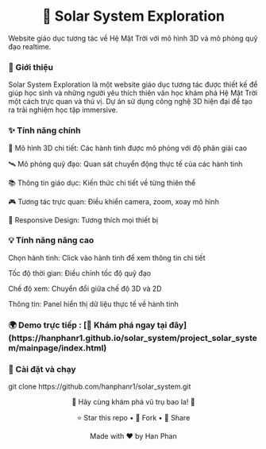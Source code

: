 
<h1 align="center"> 🌌 Solar System Exploration </h1>
<p>Website giáo dục tương tác về Hệ Mặt Trời với mô hình 3D và mô phỏng quỹ đạo realtime.</p>

<h3>🚀 Giới thiệu</h3>

<p>Solar System Exploration là một website giáo dục tương tác được thiết kế để giúp học sinh và những người yêu thích thiên văn học khám phá Hệ Mặt Trời một cách trực quan và thú vị. Dự án sử dụng công nghệ 3D hiện đại để tạo ra trải nghiệm học tập immersive. </p>

<h3>✨ Tính năng chính</h3>

<p>🌟 Mô hình 3D chi tiết: Các hành tinh được mô phỏng với độ phân giải cao</p>
<p>🛰️ Mô phỏng quỹ đạo: Quan sát chuyển động thực tế của các hành tinh</p>
<p>📚 Thông tin giáo dục: Kiến thức chi tiết về từng thiên thể</p>
<p>🎮 Tương tác trực quan: Điều khiển camera, zoom, xoay mô hình</p>
<p>📱 Responsive Design: Tương thích mọi thiết bị</p>


<h3>💡 Tính năng nâng cao</h3>
<p>Chọn hành tinh: Click vào hành tinh để xem thông tin chi tiết</p>
<p>Tốc độ thời gian: Điều chỉnh tốc độ quỹ đạo</p>
<p>Chế độ xem: Chuyển đổi giữa chế độ 3D và 2D</p>
<p>Thông tin: Panel hiển thị dữ liệu thực tế về hành tinh</p>
<h3>🌍 Demo trực tiếp : [🔗 Khám phá ngay tại đây](https://hanphanr1.github.io/solar_system/project_solar_system/mainpage/index.html)</h3>

<h3>🚀 Cài đặt và chạy</h3>
<p>git clone https://github.com/hanphanr1/solar_system.git</p>


<div align="center">
🌌 Hãy cùng khám phá vũ trụ bao la! 🚀
  
⭐ Star this repo • 🍴 Fork • 📢 Share

Made with ❤️ by Han Phan

</div>
